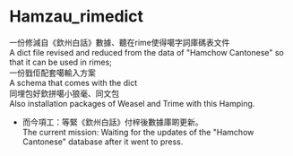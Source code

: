 # Hamzau_rimedict
一份修減自《欽州白話》數據、聽在rime使得噶字詞庫碼表文件<br>
A dict file revised and reduced from the data of "Hamchow Cantonese" so that it can be used in rimes;<br>
一份戥佢配套噶輸入方案<br>
A schema that comes with the dict<br>
同埋包好欽拼噶小狼毫、同文包<br>
Also installation packages of Weasel and Trime with this Hamping. <br>

* 而今項工：等緊《欽州白話》付梓後數據庫啲更新。<br>
    The current mission: Waiting for the updates of the "Hamchow Cantonese" database after it went to press. 
